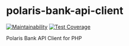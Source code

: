 # polaris-bank-api-client

[![Maintainability](https://api.codeclimate.com/v1/badges/41d6114333d868a1af66/maintainability)](https://codeclimate.com/github/brokeyourbike/polaris-bank-api-client-php/maintainability)
[![Test Coverage](https://api.codeclimate.com/v1/badges/41d6114333d868a1af66/test_coverage)](https://codeclimate.com/github/brokeyourbike/polaris-bank-api-client-php/test_coverage)

Polaris Bank API Client for PHP
